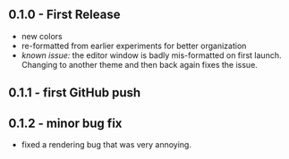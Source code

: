 ## 0.1.0 - First Release
* new colors
* re-formatted from earlier experiments for better organization
* _known issue:_ the editor window is badly mis-formatted on first launch. Changing to another theme and then back again fixes the issue.

## 0.1.1 - first GitHub push

## 0.1.2 - minor bug fix
* fixed a rendering bug that was very annoying.

